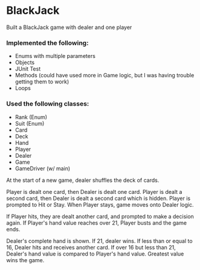 # BlackJack

Built a BlackJack game with dealer and one player

### Implemented the following:

- Enums with multiple parameters
- Objects
- JUnit Test
- Methods (could have used more in Game logic, but I was having trouble getting them to work)
- Loops

### Used the following classes:

- Rank (Enum)
- Suit (Enum)
- Card
- Deck 
- Hand
- Player
- Dealer
- Game
- GameDriver (w/ main)

At the start of a new game, dealer shuffles the deck of cards.

Player is dealt one card, then Dealer is dealt one card.
Player is dealt a second card, then Dealer is dealt a second card which is hidden.
Player is prompted to Hit or Stay. When Player stays, game moves onto Dealer logic.

If Player hits, they are dealt another card, and prompted to make a decision again.
If Player's hand value reaches over 21, Player busts and the game ends.

Dealer's complete hand is shown. If 21, dealer wins.
If less than or equal to 16, Dealer hits and receives another card. 
If over 16 but less than 21, Dealer's hand value is compared to Player's hand value.
Greatest value wins the game. 


